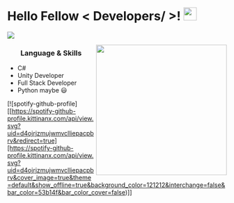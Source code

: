 <h1> Hello Fellow < Developers/ >! <img src = "https://raw.githubusercontent.com/MartinHeinz/MartinHeinz/master/wave.gif" width = 30px> </h1>
<p align='center'>
</p>

<p>
  <a href="https://github.com/DenverCoder1/readme-typing-svg"><img src="https://readme-typing-svg.herokuapp.com?&font=IBM+Plex+Sans&color=abcdef&size=20&lines=Welcome+to+my+GitHub+Profile!;I'm+a+Computer+Science+engineer;I'm+Unity+Developer;I'm+Csharp+Developer;I'm+Full+Stack+Developer;Thanks+for+visiting!" /></a>
</p>
 
<img align="right" src="https://i.pinimg.com/originals/2b/69/14/2b69148cdb9009138c193a0347f42837.jpg" height="300" width="300">
<h3 align="center"> Language & Skills </h3>

- C#
- Unity Developer
- Full Stack Developer
- Python maybe 😃

[![spotify-github-profile][[https://spotify-github-profile.kittinanx.com/api/view.svg?uid=d4ojrjzmujwmvclliepacpbrv&redirect=true][https://spotify-github-profile.kittinanx.com/api/view.svg?uid=d4ojrjzmujwmvclliepacpbrv&cover_image=true&theme=default&show_offline=true&background_color=121212&interchange=false&bar_color=53b14f&bar_color_cover=false)]]
